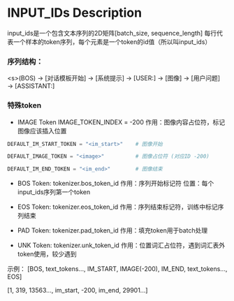 # INPUT_IDs Description

input_ids是一个包含文本序列的2D矩阵[batch_size, sequence_length]
每行代表一个样本的token序列，每个元素是一个token的id值（所以叫input_ids）

### 序列结构：
\<s\>(BOS) → \[对话模板开始\] → \[系统提示\] → \[USER:\] → \[图像\] → \[用户问题\] → \[ASSISTANT:\]

### 特殊token
- IMAGE Token
IMAGE_TOKEN_INDEX = -200 
作用：图像内容占位符，标记图像应该插入位置

```python
DEFAULT_IM_START_TOKEN = "<im_start>"    # 图像开始

DEFAULT_IMAGE_TOKEN = "<image>"          # 图像占位符 (对应ID -200)

DEFAULT_IM_END_TOKEN = "<im_end>"        # 图像结束
```

- BOS Token: 
tokenizer.bos_token_id 
作用：序列开始标记符
位置：每个input_ids序列第一个token
- EOS Token: 
tokenizer.eos_token_id 
作用：序列结束标记符，训练中标记序列结束

- PAD Token:
tokenizer.pad_token_id
作用：填充token用于batch处理

- UNK Token:
tokenizer.unk_token_id
作用：位置词汇占位符，遇到词汇表外token使用，较少遇到

示例：
[BOS, text_tokens..., IM_START, IMAGE(-200), IM_END, text_tokens..., EOS]

[1,   319, 13563..., im_start,    -200,     im_end,   29901...]
